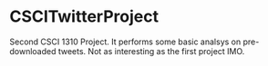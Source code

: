 # CSCITwitterProject
Second CSCI 1310 Project. It performs some basic analsys on pre-downloaded tweets. Not as interesting as the first project IMO.
